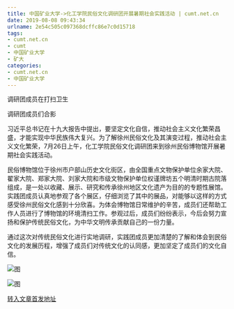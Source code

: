 ```yaml
---
title: 中国矿业大学->化工学院民俗文化调研团开展暑期社会实践活动 | cumt.net.cn
date: 2019-08-08 09:43:34
urlname: 2e54c505c097368dcffc86e7c0d15718
tags: 
- cumt.net.cn
- cumt
- 中国矿业大学
- 矿大
categories:
- cumt.net.cn
- 中国矿业大学
---
```



调研团成员在打扫卫生

调研团成员们合影

习近平总书记在十九大报告中提出，要坚定文化自信，推动社会主义文化繁荣昌盛，才能实现中华民族伟大复兴。为了解徐州民俗文化及其演变过程，推动社会主义文化繁荣，7月26日上午，化工学院民俗文化调研团来到徐州民俗博物馆开展暑期社会实践活动。      

民俗博物馆位于徐州市户部山历史文化街区，由全国重点文物保护单位余家大院、翟家大院、郑家大院、刘家大院和市级文物保护单位权谨牌坊五个明清时期古院落组成，是一处以收藏、展示、研究和传承徐州地区文化遗产为目的的专题性展馆。实践团成员认真地参观了各个展区，仔细浏览了其中的展品，对能够以这样的方式感受徐州民俗文化感到十分欣喜。为体会博物馆日常维护的辛苦，成员们还帮助工作人员进行了博物馆的环境清扫工作。参观过后，成员们纷纷表示，今后会努力宣扬和保护传统民俗文化，为中华文明传承贡献自己的一份力量。

通过这次对传统民俗文化进行实地调研，实践团成员更加清楚的了解和体会到民俗文化的发展历程，增强了成员们对传统文化的认同感，更加坚定了成员们的文化自信。



![图](http://xwzx.cumt.edu.cn/_upload/article/images/84/f2/2c0c5cad47a0a458132204c59bf9/40d47d79-4b43-4bfd-a27e-d11c04fdcc41.jpg)

![图](http://xwzx.cumt.edu.cn/_upload/article/images/84/f2/2c0c5cad47a0a458132204c59bf9/cbe966d2-226d-4053-a417-47c51f2989c5.jpg)

[转入文章首发地址](http://xwzx.cumt.edu.cn/2a/eb/c523a535275/page.htm)